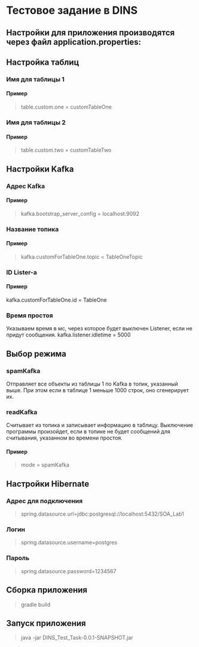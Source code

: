 # Тестовое задание в DINS

## Настройки для приложения производятся через файл application.properties:
## Настройка таблиц
### Имя для таблицы 1
#### Пример
> table.custom.one = customTableOne
### Имя для таблицы 2
#### Пример
> table.custom.two = customTableTwo

## Настройки Kafka
### Адрес Kafka 
#### Пример
> kafka.bootstrap_server_config = localhost:9092
### Название топика
#### Пример
> kafka.customForTableOne.topic = TableOneTopic
### ID Lister-а
#### Пример
kafka.customForTableOne.id = TableOne
### Время простоя
Указываем время в мс, через которое будет выключен Listener, если не придут сообщения.
kafka.listener.idletime = 5000

## Выбор режима
### spamKafka
Отправляет все объекты из таблицы 1 по Kafka в топик, указанный выше. При этом если в таблице 1 меньше 1000 строк, оно сгенерирует их.
### readKafka
Считывает из топика и записывает информацию в таблицу. Выключение программы произойдет, если в топике не будет сообщений для считывания, указанном во времени простоя.
#### Пример
> mode = spamKafka

## Настройки Hibernate
### Адрес для подключения
> spring.datasource.url=jdbc:postgresql://localhost:5432/SOA_Lab1
### Логин
> spring.datasource.username=postgres
### Пароль
> spring.datasource.password=1234567

## Сборка приложения
> gradle build

## Запуск приложения
> java -jar DINS_Test_Task-0.0.1-SNAPSHOT.jar

